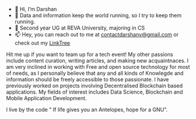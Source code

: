 - 👋 Hi, I’m Darshan
- 👀 Data and information keep the world running, so I try to keep them running.
- 🌱 Second year UG at REVA University, majoring in CS
- 📫 Hey, you can reach out to me at contactdarshanv@gmail.com or check out my [LinkTree](https://linktr.ee/diplo2bytes)

Hit me up if you want to team up for a tech event! My other passions include content curation, writing articles, and making new acquaintnaces. 
I am very inclined in working with Free and open source technology for most of needs, as I personally believe that any and all kinds of Knowlegde and information should be freely accessible to those passionate. I have previously worked on projects involving Decentralised Blockchain based applications. My fields of interest includes Data Science, Blockchain and Mobile Application Development. 

I live by the code " If life gives you an Antelopes, hope for a GNU".


<!---
Diplo2by/Diplo2by is a ✨ special ✨ repository because its `README.md` (this file) appears on your GitHub profile.
You can click the Preview link to take a look at your changes.
--->
